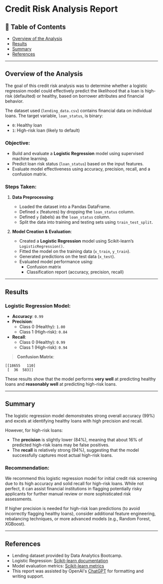 # Credit Risk Analysis Report

## 📑 Table of Contents
- [Overview of the Analysis](#overview-of-the-analysis)
- [Results](#results)
- [Summary](#summary)
- [References](#references)

---

## Overview of the Analysis

The goal of this credit risk analysis was to determine whether a logistic regression model could effectively predict the likelihood that a loan is high-risk (defaulted) or healthy, based on borrower attributes and financial behavior. 

The dataset used (`lending_data.csv`) contains financial data on individual loans. The target variable, `loan_status`, is binary:
- `0`: Healthy loan
- `1`: High-risk loan (likely to default)

### Objective:
- Build and evaluate a **Logistic Regression** model using supervised machine learning.
- Predict loan risk status (`loan_status`) based on the input features.
- Evaluate model effectiveness using accuracy, precision, recall, and a confusion matrix.

### Steps Taken:
1. **Data Preprocessing**:
   - Loaded the dataset into a Pandas DataFrame.
   - Defined `x` (features) by dropping the `loan_status` column.
   - Defined `y` (labels) as the `loan_status` column.
   - Split the data into training and testing sets using `train_test_split`.

2. **Model Creation & Evaluation**:
   - Created a **Logistic Regression** model using Scikit-learn’s `LogisticRegression()`.
   - Fitted the model on the training data (`x_train`, `y_train`).
   - Generated predictions on the test data (`x_test`).
   - Evaluated model performance using:
     - Confusion matrix
     - Classification report (accuracy, precision, recall)

---

## Results

### Logistic Regression Model:

- **Accuracy**: `0.99`
- **Precision**:
  - Class 0 (Healthy): `1.00`
  - Class 1 (High-risk): `0.84`
- **Recall**:
  - Class 0 (Healthy): `0.99`
  - Class 1 (High-risk): `0.94`

> **Confusion Matrix**:
```
[[18655   110]
 [  36  583]]
```

These results show that the model performs **very well** at predicting healthy loans and **reasonably well** at predicting high-risk loans.

---

## Summary

The logistic regression model demonstrates strong overall accuracy (99%) and excels at identifying healthy loans with high precision and recall. 

However, for high-risk loans:
- The **precision** is slightly lower (84%), meaning that about 16% of predicted high-risk loans may be false positives.
- The **recall** is relatively strong (94%), suggesting that the model successfully captures most actual high-risk loans.

### Recommendation:
We recommend this logistic regression model for initial credit risk screening due to its high accuracy and solid recall for high-risk loans. While not perfect, it can assist financial institutions in flagging potentially risky applicants for further manual review or more sophisticated risk assessments.

If higher precision is needed for high-risk loan predictions (to avoid incorrectly flagging healthy loans), consider additional feature engineering, rebalancing techniques, or more advanced models (e.g., Random Forest, XGBoost).

---

## References

- Lending dataset provided by Data Analytics Bootcamp.
- Logistic Regression: [Scikit-learn documentation](https://scikit-learn.org/stable/modules/generated/sklearn.linear_model.LogisticRegression.html)
- Model evaluation metrics: [Scikit-learn metrics](https://scikit-learn.org/stable/modules/classes.html#module-sklearn.metrics)
- This report was assisted by OpenAI's [ChatGPT](https://openai.com/chatgpt) for formatting and writing support.